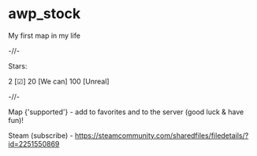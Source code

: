 # awp_stock
My first map in my life

-//-

Stars:

2 [☑]
20 [We can]
100 [Unreal]

-//-

Map {'supported'} - add to favorites and to the server (good luck & have fun)!

Steam (subscribe) - https://steamcommunity.com/sharedfiles/filedetails/?id=2251550869
